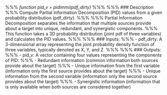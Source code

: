 %%% *function pid_v = pidimmi(pdf_dirty)*
%%%
%%% ### Description
%%% Compute Partial Information Decomposition (PID) values from a given probability distribution (pdf_dirty).
%%%
%%% Partial Information Decomposition separates the information that multiple sources provide about a target into unique, redundant, and synergistic components. 
%%% This function takes a 3D probability distribution (joint pdf of three variables) and calculates the PID values.
%%%
%%% ### Inputs:
%%% - pdf_dirty: A 3-dimensional array representing the joint probability density function of three variables, typically denoted as X, Y, and Z. 
%%%
%%% ### Outputs:
%%% - pid_v: A vector containing four values representing the components of PID:
%%% - Redundant information (common information both sources provide about the target)
%%% - Unique information from the first variable (information only the first source provides about the target)
%%% - Unique information from the second variable (information only the second source provides about the target)
%%% - Synergistic information (information that is only available when both sources are considered together)
